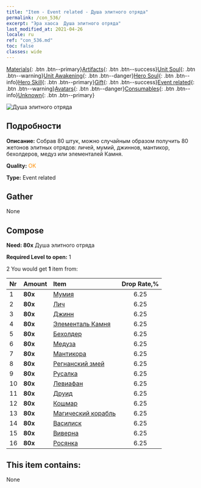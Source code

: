 ```yaml
---
title: "Item - Event related - Душа элитного отряда"
permalink: /con_536/
excerpt: "Эра хаоса  Душа элитного отряда"
last_modified_at: 2021-04-26
locale: ru
ref: "con_536.md"
toc: false
classes: wide
---
```

 [Materials](/ItemsRU/){: .btn .btn--primary}[Artifacts](/ItemsRU/Artifacts/){: .btn .btn--success}[Unit Soul](/ItemsRU/UnitSoul/){: .btn .btn--warning}[Unit Awakening](/ItemsRU/UnitAwakening/){: .btn .btn--danger}[Hero Soul](/ItemsRU/HeroSoul/){: .btn .btn--info}[Hero Skill](/ItemsRU/HeroSkill/){: .btn .btn--primary}[Gift](/ItemsRU/Gift/){: .btn .btn--success}[Event related](/ItemsRU/Events/){: .btn .btn--warning}[Avatars](/ItemsRU/Avatars/){: .btn .btn--danger}[Consumables](/ItemsRU/Consumables/){: .btn .btn--info}[Unknown](/ItemsRU/Unknown/){: .btn .btn--primary}

 ![Душа элитного отряда](/images/t/i_10022.png)

## Подробности
 **Описание:** Собрав 80 штук, можно случайным образом получить 80 жетонов элитных отрядов: личей, мумий, джиннов, мантикор, бехолдеров, медуз или элементалей Камня.

 **Quality:** <span style="color: #FF8C00">OK</span>

 **Type:** Event related

## Gather

  None

## Compose

 **Need: 80x** Душа элитного отряда

 **Required Level to open:** 1

 2 You would get **1** item  from:

  | Nr | Amount |     Item    | Drop Rate,% |
  |:---|:-------|:------------|:---------:|
  | 1 |  **80x** | [Мумия](/ItemsRU/unt_215/) | 6.25 | 
  | 2 |  **80x** | [Лич](/ItemsRU/unt_212/) | 6.25 | 
  | 3 |  **80x** | [Джинн](/ItemsRU/unt_239/) | 6.25 | 
  | 4 |  **80x** | [Элементаль Камня](/ItemsRU/unt_266/) | 6.25 | 
  | 5 |  **80x** | [Бехолдер](/ItemsRU/unt_246/) | 6.25 | 
  | 6 |  **80x** | [Медуза](/ItemsRU/unt_247/) | 6.25 | 
  | 7 |  **80x** | [Мантикора](/ItemsRU/unt_249/) | 6.25 | 
  | 8 |  **80x** | [Регнанский змей](/ItemsRU/unt_276/) | 6.25 | 
  | 9 |  **80x** | [Русалка](/ItemsRU/unt_277/) | 6.25 | 
  | 10 |  **80x** | [Левиафан](/ItemsRU/unt_280/) | 6.25 | 
  | 11 |  **80x** | [Друид](/ItemsRU/unt_206/) | 6.25 | 
  | 12 |  **80x** | [Кошмар](/ItemsRU/unt_233/) | 6.25 | 
  | 13 |  **80x** | [Магический корабль](/ItemsRU/unt_242/) | 6.25 | 
  | 14 |  **80x** | [Василиск](/ItemsRU/unt_256/) | 6.25 | 
  | 15 |  **80x** | [Виверна](/ItemsRU/unt_258/) | 6.25 | 
  | 16 |  **80x** | [Росянка](/ItemsRU/unt_260/) | 6.25 | 


## This item contains:

  None

